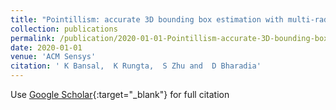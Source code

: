 ```yaml
---
title: "Pointillism: accurate 3D bounding box estimation with multi-radars"
collection: publications
permalink: /publication/2020-01-01-Pointillism-accurate-3D-bounding-box-estimation-with-multi-radars
date: 2020-01-01
venue: 'ACM Sensys'
citation: ' K Bansal,  K Rungta,  S Zhu and  D Bharadia'
---
```

Use [Google Scholar](https://scholar.google.com/scholar?q=Pointillism:+accurate+3D+bounding+box+estimation+with+multi+radars){:target="_blank"} for full citation
